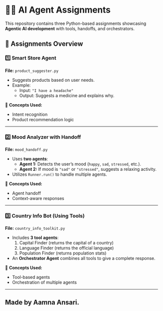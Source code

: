 # 🧑‍💻 AI Agent Assignments  

This repository contains three Python-based assignments showcasing **Agentic AI development** with tools, handoffs, and orchestrators.  

## 📂 Assignments Overview  

### 1️⃣ Smart Store Agent  
**File:** `product_suggester.py`  
- Suggests products based on user needs.  
- Example:  
  - Input: `"I have a headache"`  
  - Output: Suggests a medicine and explains why.  

🔹 **Concepts Used:**  
- Intent recognition  
- Product recommendation logic  

---

### 2️⃣ Mood Analyzer with Handoff  
**File:** `mood_handoff.py`  
- Uses **two agents**:  
  - **Agent 1:** Detects the user’s mood (`happy`, `sad`, `stressed`, etc.).  
  - **Agent 2:** If mood is `"sad"` or `"stressed"`, suggests a relaxing activity.  
- Utilizes `Runner.run()` to handle multiple agents.  

🔹 **Concepts Used:**  
- Agent handoff  
- Context-aware responses  

---

### 3️⃣ Country Info Bot (Using Tools)  
**File:** `country_info_toolkit.py`  
- Includes **3 tool agents**:  
  1. Capital Finder (returns the capital of a country)  
  2. Language Finder (returns the official language)  
  3. Population Finder (returns population stats)  
- An **Orchestrator Agent** combines all tools to give a complete response.  

🔹 **Concepts Used:**  
- Tool-based agents  
- Orchestration of multiple agents  

---

## Made by Aamna Ansari.
